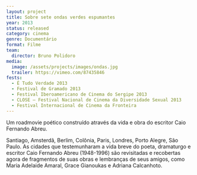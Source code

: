 ```yaml
---
layout: project
title: Sobre sete ondas verdes espumantes
year: 2013
status: released
category: cinema
genre: Documentário
format: Filme
team:
  director: Bruno Polidoro
media:
  image: /assets/projects/images/ondas.jpg
  trailer: https://vimeo.com/87435846
fests:
  - É Tudo Verdade 2013
  - Festival de Gramado 2013
  - Festival Iberoamericano de Cinema do Sergipe 2013
  - CLOSE – Festival Nacional de Cinema da Diversidade Sexual 2013
  - Festival Internacional de Cinema da Fronteira
---
```

Um roadmovie poético construído através da vida e obra do escritor Caio
Fernando Abreu.

Santiago, Amsterdã, Berlim, Colônia, Paris, Londres, Porto Alegre, São Paulo. As
cidades que testemunharam a vida breve do poeta, dramaturgo e escritor Caio
Fernando Abreu (1948-1996) são revisitadas e recobertas agora de fragmentos
de suas obras e lembranças de seus amigos, como Maria Adelaide Amaral, Grace
Gianoukas e Adriana Calcanhoto.
